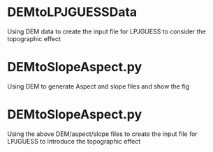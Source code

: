 # DEMtoLPJGUESSData
Using DEM data to create the input file for LPJGUESS to consider the topographic effect
# DEMtoSlopeAspect.py
Using DEM to generate Aspect and slope files and show the fig
# DEMtoSlopeAspect.py
Using the above DEM/aspect/slope files to create the input file for LPJGUESS to introduce the topographic effect 